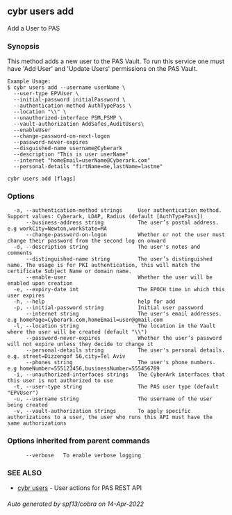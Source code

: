 ## cybr users add

Add a User to PAS

### Synopsis

This method adds a new user to the PAS Vault. To run this service one must have 'Add User' and 'Update Users' permissions on the PAS Vault.

	Example Usage:
	$ cybr users add --username userName \
	  --user-type EPVUser \
	  --initial-password initialPassword \
	  --authentication-method AuthTypePass \
	  --location "\\" \
	  --unauthorized-interface PSM,PSMP \
	  --vault-authorization AddSafes,AuditUsers\
	  --enableUser
	  --change-password-on-next-logon
	  --password-never-expires
	  --disguished-name username@Cyberark
	  --description "This is user userName"
	  --internet "homeEmail=userName@Cyberark.com"
	  --personal-details "firtName=me,lastName=lastme"

```
cybr users add [flags]
```

### Options

```
  -a, --authentication-method strings     User authentication method. Support values: Cyberark, LDAP, Radius (default [AuthTypePass])
      --business-address string           The user’s postal address. e.g workCity=Newton,workState=MA
      --change-password-on-logon          Whether or not the user must change their password from the second log on onward
  -d, --description string                The user's notes and comments
      --distinguished-name string         The user’s distinguished name. The usage is for PKI authentication, this will match the certificate Subject Name or domain name.
      --enable-user                       Whether the user will be enabled upon creation
  -e, --expiry-date int                   The EPOCH time in which this user expires
  -h, --help                              help for add
  -p, --initial-password string           Initial user password
      --internet string                   The user's email addresses. e.g homePage=Cyberark.com,homeEmail=user@gmail.com
  -l, --location string                   The location in the Vault where the user will be created (default "\\")
      --password-never-expires            Whether the user’s password will not expire unless they decide to change it
      --personal-details string           The user's personal details. e.g. street=Dizzengof 56,city=Tel Aviv
      --phones string                     The user's phone numbers. e.g homeNumber=555123456,businessNumber=555456789
  -i, --unauthorized-interfaces strings   The CyberArk interfaces that this user is not authorized to use
  -t, --user-type string                  The PAS user type (default "EPVUser")
  -u, --username string                   The username of the user being created
  -v, --vault-authorization strings       To apply specific authorizations to a user, the user who runs this API must have the same authorizations
```

### Options inherited from parent commands

```
      --verbose   To enable verbose logging
```

### SEE ALSO

* [cybr users](cybr_users.md)	 - User actions for PAS REST API

###### Auto generated by spf13/cobra on 14-Apr-2022
